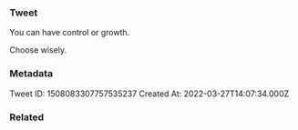 ### Tweet
You can have control or growth. 

Choose wisely.

### Metadata
Tweet ID: 1508083307757535237
Created At: 2022-03-27T14:07:34.000Z

### Related

